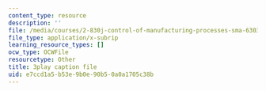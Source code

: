 ```yaml
---
content_type: resource
description: ''
file: /media/courses/2-830j-control-of-manufacturing-processes-sma-6303-spring-2008/e7ccd1a5b53e9b0e90b50a0a1705c38b_zx_DA70lYww.srt
file_type: application/x-subrip
learning_resource_types: []
ocw_type: OCWFile
resourcetype: Other
title: 3play caption file
uid: e7ccd1a5-b53e-9b0e-90b5-0a0a1705c38b
---
```

